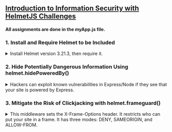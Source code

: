 ## [Introduction to Information Security with HelmetJS Challenges](https://www.freecodecamp.org/learn/information-security/information-security-with-helmetjs/)

#### All assignments are done in the myApp.js file.

### 1. Install and Require Helmet to be Included

<details>
<summary>
Install Helmet version 3.21.3, then require it. 
</summary>
<br>
You can install a specific version of a package with

`npm install --save-exact package@version`,
or by adding it to your **package.json** directly.

> Solution: run `npm i helmet@3.21.3` in terminal, then initialise helmet in **myApp.js** accordingly.

</details>

### 2. Hide Potentially Dangerous Information Using helmet.hidePoweredBy()

<details>
<summary>
Hackers can exploit known vulnerabilities in Express/Node if they see that your site is powered by Express.
</summary>
<br>

_X-Powered-By: Express_ is sent in every request coming from Express by default. Use the `helmet.hidePoweredBy()` middleware to remove the **X-Powered-By** header. <br>

> > [ How to view headers in browser DevTools](https://www.geeksforgeeks.org/node-js-securing-apps-with-helmet-js/)
> >
> > - Right-click anywhere on the live webpage, select **Inspect Element**, then navigate to the **Network** tab.
> > - Refresh the webpage, then select the item in the **Name** list that has the same name as the page URL (it's usually the first item).
> > - Refresh the webpage after saving changes in myApp.js. It might take a while for the headers to update due to FreeCodeCamp's backend.
> >
> >   Solution: enclose the `hidePoweredBy()` method within `app.use( )` to invoke it.
>
> Optional: add configuration object `{ setTo: PHP 4.2.0 }` to change the **X-Powered-By** header value instead of hiding it.
>
> When done successfully, the header should be hidden or altered as shown:
>
> ![Updated X-Powered-By header shown in Developer Tools](https://github.com/schmwong/InfoSec-with-HelmetJS/blob/main/screenshots/02_x-powered-by%20header.png)

</details>

### 3. Mitigate the Risk of Clickjacking with helmet.frameguard()

<details>
<summary>
This middleware sets the X-Frame-Options header. It restricts who can put your site in a frame. It has three modes: DENY, SAMEORIGIN, and ALLOW-FROM.
</summary>
<br>
Clickjacking is a technique of tricking a user into interacting with a page different from what the user thinks it is. This can be obtained executing your page in a malicious context, by means of iframing. In that context a hacker can put a hidden layer over your page. Hidden buttons can be used to run bad scripts.

Your page could be put in a _<frame>_ or _<iframe>_ without your consent.

We don’t need our app to be framed.

Use `helmet.frameguard()` passing with the configuration object `{ action: 'deny' }`.

After refreshing the live webpage, the **X-Frame-Options** header should appear as shown:

![X-Frame-Options header shown in Developer Tools](https://github.com/schmwong/InfoSec-with-HelmetJS/blob/main/screenshots/03_x-frame-options%20header.png)

</details>

### 4. Mitigate the Risk of Cross Site Scripting (XSS) Attacks with helmet.xssFilter()

<details>
<summary>
Cross-site scripting (XSS) is a frequent type of attack where malicious scripts are injected into vulnerable pages, with the purpose of stealing sensitive data like session cookies, or passwords.
</summary>
<br>
The basic rule to lower the risk of an XSS attack is simple: “Never trust user’s input”. As a developer you should always sanitize all the input coming from the outside. This includes data coming from forms, GET query urls, and even from POST bodies. Sanitizing means that you should find and encode the characters that may be dangerous e.g. <, >.

Modern browsers can help mitigating the risk by adopting better software strategies. Often these are configurable via http headers.

The X-XSS-Protection HTTP header is a basic protection. The browser detects a potential injected script using a heuristic filter. If the header is enabled, the browser changes the script code, neutralizing it. It still has limited support.

Solution: enclose the `helmet.xssFilter()` method within `app.use( )`

The **X-XSS-Protection header** will appear with the value **1; mode=block** (i.e. the browser will prevent rendering of the page if an attack is detected) as shown:

![X-XSS-Protection header shown in Developer Tools](https://github.com/schmwong/InfoSec-with-HelmetJS/blob/main/screenshots/04_x-xss-protection%20header.png)

</details>

### 5. Avoid Inferring the Response MIME Type with helmet.noSniff()

<details>
<summary>
Browsers can use content or MIME sniffing to override

response **Content-Type** headers to guess and process the data using an implicit content type.

While this can be convenient in some scenarios, it can also lead to some dangerous attacks.

</summary>
<br>

This middleware sets the **X-Content-Type-Options** header to **noSniff**, instructing the browser to not bypass the provided Content-Type.

> Solution: Use the `helmet.noSniff()` method on your server — enclose it within `app.use( )`.
>
> The **X-Content-Type-Options** header will appear as shown:
>
> ![X-Content-Type-Options header shown in Developer Tools](https://github.com/schmwong/InfoSec-with-HelmetJS/blob/main/screenshots/05_x-content-type-options%20header.png)

</details>

### 6. Prevent IE from Opening Untrusted HTML with helmet.ieNoOpen()

<details>
<summary>
Some web applications will serve untrusted HTML for download. Some versions of Internet Explorer by default open those HTML files in the context of your site. This means that an untrusted HTML page could start doing bad things in the context of your pages. 
</summary>
<br>

This middleware sets the **X-Download-Options** header to **ieNoOpen**. This will prevent IE users from executing downloads in the trusted site’s context.

> Solution: enclose the `helmet.ieNoOpen()` method within `app.use( )`
>
> The **X-Download-Options** header will appear as shown:
>
> ![X-Download-Options header shown in Developer Tools](https://github.com/schmwong/InfoSec-with-HelmetJS/blob/main/screenshots/06_x-download-options%20header.png)

</details>

### 7. Ask Browsers to Access Your Site via HTTPS Only with helmet.hsts()

<details>
<summary>
HTTP Strict Transport Security (HSTS) is a web security policy which helps to protect websites against protocol downgrade attacks and cookie hijacking. 
</summary>
<br>
If your website can be accessed via HTTPS you can ask user’s browsers to avoid using insecure HTTP.

By setting the header **Strict-Transport-Security**, you tell the browsers to use HTTPS for the future requests in a specified amount of time. This will work for the requests coming after the initial request.

Configure `helmet.hsts()` to use HTTPS for the next 90 days. Pass the config object `{ maxAge: timeInSeconds, force: true }`. You can create a variable `ninetyDaysInSeconds = 90*24*60*60;` to use for the `timeInSeconds`. Replit already has hsts enabled. To override its settings you need to set the field "force" to true in the config object. We will intercept and restore the Replit header, after inspecting it for testing.

Note: Configuring HTTPS on a custom website requires the acquisition of a domain, and a SSL/TLS Certificate.

> Solution:
>
> - Create and initialise the variable `var ninetyDaysInSeconds` as shown in the instructions.
> - On a new line, enclose the `helmet.hsts()` method within `app.use( )`
> - Pass the configuration object containing two properties, `maxAge: ninetyDaysInSeconds` and `force: true`.
>
> The **Strict-Transport-Security** header should appear with the **maxAge** value of **7776000s** as shown:
>
> ![X-Download-Options header shown in Developer Tools](https://github.com/schmwong/InfoSec-with-HelmetJS/blob/main/screenshots/07_strict-transport-security%20header.png)

</details>

### 8. Disable DNS Prefetching with helmet.dnsPrefetchControl()

<details>
<summary>
To improve performance, most browsers prefetch DNS records for the links in a page. In that way the destination IP is already known when the user clicks on a link. This may lead to over-use of the DNS service 
</summary>

(if you own a big website, visited by millions people…), privacy issues (one eavesdropper could infer that you are on a certain page), or page statistics alteration (some links may appear visited even if they are not).

If you have high security needs you can disable DNS prefetching, at the cost of a performance penalty.

Use the `helmet.dnsPrefetchControl()` method on your server.

> Solution: Solution: enclose the `helmet.dnsPrefetchControl()` method within `app.use( )`
>
> The **X-DNS-Prefetch-Control** header will appear as shown:
>
> ![X-Download-Options header shown in Developer Tools](https://github.com/schmwong/InfoSec-with-HelmetJS/blob/main/screenshots/08_x-dns-prefetch-control%20header.png)

</details>

### 9. Disable Client-Side Caching with helmet.noCache()

<details>
<summary>
If you are releasing an update for your website, and you want the users to always download the newer version, you can (try to) disable caching on client’s browser. 
</summary>
<br>
It can be useful in development too. Caching has performance benefits, which you will lose, so only use this option when there is a real need.

Use the `helmet.noCache()` method on your server.

> Solution: Solution: enclose the `helmet.noCache()` method within `app.use( )`
>
> The **Pragma** header appears and the **Cache-Control** header will have its values changed to **no-store, no-cache, must-revalidate, proxy-revalidate** as shown:
>
> ![Pragma and Cache-Control headers shown in Developer Tools](https://github.com/schmwong/InfoSec-with-HelmetJS/blob/main/screenshots/09_pragma%20and%20cache-control%20headers.png)

</details>
